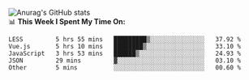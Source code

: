 
![Anurag's GitHub stats](https://github-readme-stats.vercel.app/api?username=supergczh&show_icons=true&theme=radical)
<br />
📊 **This Week I Spent My Time On:**

<!--START_SECTION:waka-->
```text
LESS         5 hrs 55 mins   █████████▒░░░░░░░░░░░░░░░   37.92 % 
Vue.js       5 hrs 10 mins   ████████▒░░░░░░░░░░░░░░░░   33.10 % 
JavaScript   3 hrs 53 mins   ██████▒░░░░░░░░░░░░░░░░░░   24.93 % 
JSON         29 mins         ▓░░░░░░░░░░░░░░░░░░░░░░░░   03.10 % 
Other        5 mins          ░░░░░░░░░░░░░░░░░░░░░░░░░   00.60 % 
```
<!--END_SECTION:waka-->
